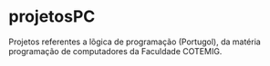 # projetosPC
Projetos referentes a lõgica de programação (Portugol), da matéria programação de computadores da Faculdade COTEMIG.
